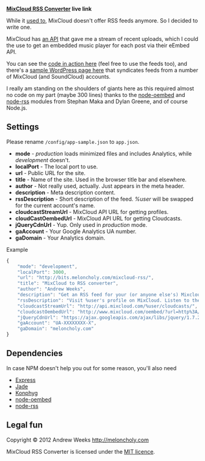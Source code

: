 **[MixCloud RSS Converter](http://bits.meloncholy.com/mixcloud-rss) live link**

While it [used to](http://feedback.mixcloud.com/forums/3043-general/suggestions/1922671-loss-of-user-mixes-rss), MixCloud doesn't offer RSS feeds anymore. So I decided to write one.

MixCloud has [an API](http://www.mixcloud.com/developers/documentation) that gave me a stream of recent uploads, which I could the use to get an embedded music player for each post via their eEmbed API. 

You can see the [code in action here](http://bits.meloncholy.com/mixcloud-rss) (feel free to use the feeds too), and there's a [sample WordPress page here](http://www.breakzdjs.com/category/music/) that syndicates feeds from a number of MixCloud (and SoundCloud) accounts. 

I really am standing on the shoulders of giants here as this required almost no code on my part (maybe 300 lines) thanks to the [node-oembed](https://github.com/astro/node-oembed) and [node-rss](https://github.com/dylang/node-rss) modules from Stephan Maka and Dylan Greene, and of course Node.js. 


Settings
--------

Please rename `/config/app-sample.json` to `app.json`.

- **mode** - _production_ loads minimized files and includes Analytics, while _development_ doesn't.
- **localPort** - The local port to use.
- **url** - Public URL for the site.
- **title** - Name of the site. Used in the browser title bar and elsewhere.
- **author** - Not really used, actually. Just appears in the meta header.
- **description** - Meta description content.
- **rssDescription** - Short description of the feed. _%user_ will be swapped for the current account's name.
- **cloudcastStreamUrl** - MixCloud API URL for getting profiles.
- **cloudCastOembedUrl** - MixCloud API URL for getting Cloudcasts.
- **jQueryCdnUrl** - Yup. Only used in _production_ mode.
- **gaAccount** - Your Google Analytics UA number.
- **gaDomain** - Your Analytics domain.

Example

```javascript
{
	"mode": "development",
	"localPort": 3000,
	"url": "http://bits.meloncholy.com/mixcloud-rss/",
	"title": "MixCloud to RSS converter",
	"author": "Andrew Weeks",
	"description": "Get an RSS feed for your (or anyone else's) Mixcloud mixes and podcasts.",
	"rssDescription": "Visit %user's profile on MixCloud. Listen to their recent and most popular Cloudcasts. It's free and really easy to use. MixCloud to RSS thingy hacked together by Andrew Weeks. http://meloncholy.com",
	"cloudcastStreamUrl": "http://api.mixcloud.com/%user/cloudcasts/",
	"cloudcastOembedUrl": "http://www.mixcloud.com/oembed/?url=http%3A//www.mixcloud.com%cloudcast&format=json",
	"jQueryCdnUrl": "https://ajax.googleapis.com/ajax/libs/jquery/1.7.2/jquery.min.js",
	"gaAccount": "UA-XXXXXXXX-X",
	"gaDomain": "meloncholy.com"
}
```


Dependencies
------------

In case NPM doesn't help you out for some reason, you'll also need

- [Express](https://github.com/visionmedia/express)
- [Jade](https://github.com/visionmedia/jade)
- [Konphyg](https://github.com/pgte/konphyg)
- [node-oembed](https://github.com/astro/node-oembed/)
- [node-rss](https://github.com/dylang/node-rss)


Legal fun
---------

Copyright &copy; 2012 Andrew Weeks http://meloncholy.com

MixCloud RSS Converter is licensed under the [MIT licence](http://meloncholy.com/licence/).
